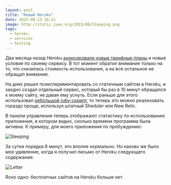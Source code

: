 ```yaml
---
layout: post
title: "Новый Heroku"
date: 2015-08-13 16:21
image: http://static.juev.org/2015/08/Sleeping.png
tags:
  - heroku
  - services
  - hosting
---
```


Два месяца назад Heroku [анонсировали новые тарифные планы](https://blog.heroku.com/archives/2015/6/15/dynos-pricing-ga "New Dynos and Pricing Are Now Generally Available") и новые условия по своему сервису. В тот момент обратил внимание только на то, что снизилась стоимость использования, а на все остальное не обращал внимания.

На днях решил поэкспериментировать со статичным сайтом в Heroku, и заодно создал отдельный сервис, который бы раз в 10 минут обращался к моему сайту, не давая ему уснуть. Если раньше для этого использовал [небольшой ruby-скрипт](http://www.juev.org/2013/06/24/wake-heroku/ "Heroku для сайтов с небольшим трафиком"), то теперь это можно реализовать гораздо проще, используя штатный Sheduler или New Relic.

В панели управления теперь отображают статистику по использованию приложения, в котором видно, сколько времени программа была активна. К примеру, для моего приложения по пробуждению:

![Sleeping](http://static.juev.org/2015/08/Sleeping.png "Stats")

За сутки порядка 6 минут, это вполне нормально. Но каково же было мое удивление, когда я получил письмо от Heroku следующего содержания:

![Letter](http://static.juev.org/2015/08/Letter.png "Letter")

Ясно одно: бесплатных сайтов на Heroku больше нет.
